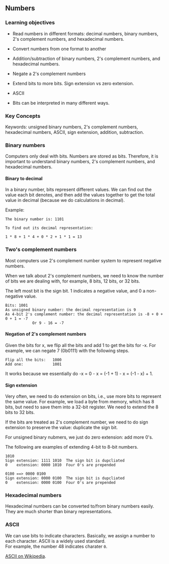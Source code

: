 ## Numbers

### Learning objectives

* Read numbers in different formats: decimal numbers, binary numbers,
  2's complement numbers, and hexadecimal numbers.

* Convert numbers from one format to another

* Addition/subtraction of binary numbers, 2's complement numbers, and hexadecimal numbers. 

* Negate a 2's complement numbers 

* Extend bits to more bits. Sign extension vs zero extension.

* ASCII 

* Bits can be interpreted in many different ways.

### Key Concepts

Keywords: unsigned binary numbers, 2's complement numbers, hexadecimal numbers, ASCII, 
sign extension, addition, subtraction. 

### Binary numbers

Computers only deal with bits. Numbers are stored as bits. Therefore, it is important
to understand binary numbers, 2's complement numbers, and hexadecimal numbers. 

#### Binary to decimal

In a binary number, bits represent different values. We can find out the value
each bit denotes, and then add the values together to get the total value in decimal
(because we do calculations in decimal).

Example: 

```
The binary number is: 1101

To find out its decimal representation: 

1 * 8 + 1 * 4 + 0 * 2 + 1 * 1 = 13
```

### Two's complement numbers

Most computers use 2's complement number system to represent negative numbers. 

When we talk about 2's complement numbers, we need to know the number of bits
we are dealing with, for example, 8 bits, 12 bits, or 32 bits.

The left most bit is the sign bit. 1 indicates a negative value, and 0 a
non-negative value.  

```
Bits: 1001
As unsigned binary number: the decimal representation is 9
As 4-bit 2's complement number: the decimal representation is -8 + 0 + 0 + 1 = -7 
            Or 9 - 16 = -7
```

#### Negation of 2's complement numbers

Given the bits for x, we flip all the bits and add 1 to get the bits for -x.
For example, we can negate 7 (0b0111) with the following steps.

```
Flip all the bits:   1000
Add one:             1001
```

It works because we essentially do -x = 0 - x = (-1 + 1) - x = (-1 - x) + 1.

#### Sign extension 

Very often, we need to do extension on bits, i.e., use more bits to represent 
the same value. For example, we load a byte from memory, which has 8 bits, but
need to save them into a 32-bit register. We need to extend the 8 bits to 32 bits.

If the bits are treated as 2's complement number, we need to do sign extension to 
preserve the value: duplicate the sign bit. 

For unsigned binary nubmers, we just do zero extension: add more 0's.

The following are examples of extending 4-bit to 8-bit numbers. 

```
1010 
Sign extension: 1111 1010  The sign bit is dupcliated
0    extension: 0000 1010  Four 0's are prepended

0100 ==> 0000 0100
Sign extension: 0000 0100  The sign bit is dupcliated
0    extension: 0000 0100  Four 0's are prepended
```

### Hexadecimal numbers

Hexadecimal numbers can be converted to/from binary numbers easily. 
They are much shorter than binary representations.

### ASCII

We can use bits to indicate characters. Basically, we assign
a number to each character. ASCII is a widely used standard.  
For example, the number 48 indicates charater `0`. 

[ASCII on Wikipedia](https://en.wikipedia.org/wiki/ASCII).

